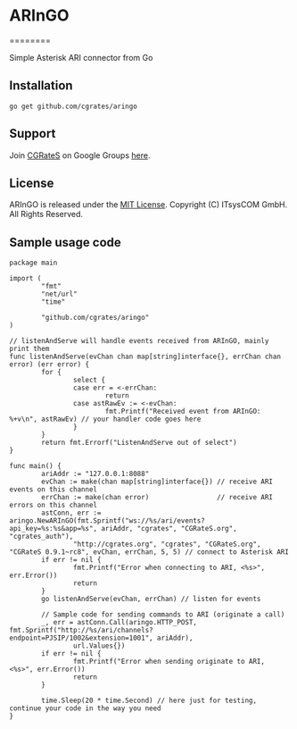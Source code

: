 # ARInGO
========

Simple Asterisk ARI connector from Go


## Installation ##

`go get github.com/cgrates/aringo`

## Support ##
Join [CGRateS](http://www.cgrates.org/ "CGRateS Website") on Google Groups [here](https://groups.google.com/forum/#!forum/cgrates "CGRateS on GoogleGroups").

## License ##
ARInGO is released under the [MIT License](http://www.opensource.org/licenses/mit-license.php "MIT License").
Copyright (C) ITsysCOM GmbH. All Rights Reserved.

## Sample usage code ##
```
package main

import (
        "fmt"
        "net/url"
        "time"

        "github.com/cgrates/aringo"
)

// listenAndServe will handle events received from ARInGO, mainly print them
func listenAndServe(evChan chan map[string]interface{}, errChan chan error) (err error) {
        for {
                select {
                case err = <-errChan:
                        return
                case astRawEv := <-evChan:
                        fmt.Printf("Received event from ARInGO: %+v\n", astRawEv) // your handler code goes here
                }
        }
        return fmt.Errorf("ListenAndServe out of select")
}

func main() {
        ariAddr := "127.0.0.1:8088"
        evChan := make(chan map[string]interface{}) // receive ARI events on this channel
        errChan := make(chan error)                 // receive ARI errors on this channel
        astConn, err := aringo.NewARInGO(fmt.Sprintf("ws://%s/ari/events?api_key=%s:%s&app=%s", ariAddr, "cgrates", "CGRateS.org", "cgrates_auth"),
                "http://cgrates.org", "cgrates", "CGRateS.org", "CGRateS 0.9.1~rc8", evChan, errChan, 5, 5) // connect to Asterisk ARI
        if err != nil {
                fmt.Printf("Error when connecting to ARI, <%s>", err.Error())
                return
        }
        go listenAndServe(evChan, errChan) // listen for events

        // Sample code for sending commands to ARI (originate a call)
        _, err = astConn.Call(aringo.HTTP_POST, fmt.Sprintf("http://%s/ari/channels?endpoint=PJSIP/1002&extension=1001", ariAddr),
                url.Values{})
        if err != nil {
                fmt.Printf("Error when sending originate to ARI, <%s>", err.Error())
                return
        }

        time.Sleep(20 * time.Second) // here just for testing, continue your code in the way you need
}
```